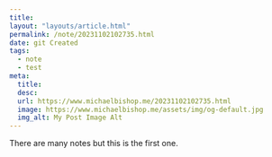 ```yaml
---
title: 
layout: "layouts/article.html"
permalink: /note/20231102102735.html
date: git Created
tags:
  - note
  - test
meta:
  title: 
  desc: 
  url: https://www.michaelbishop.me/20231102102735.html
  image: https://www.michaelbishop.me/assets/img/og-default.jpg
  img_alt: My Post Image Alt
---
```


There are many notes but this is the first one.

<a href="https://brid.gy/publish/bluesky"></a>
<a href="https://brid.gy/publish/mastodon"></a>